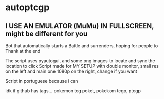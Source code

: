# autoptcgp

<h2>I USE AN EMULATOR (MuMu) IN FULLSCREEN, might be different for you</h2>

Bot that automatically starts a Battle and surrenders, hoping for people to Thank at the end

The script uses pyautogui, and some png images to locate and sync the location to click
Script made for MY SETUP with double monitor, small res on the left and main one 1080p on the right, change if you want

Script in portuguese because i can

idk if github has tags... pokemon tcg poket, pokekom tcgp, ptcgp
